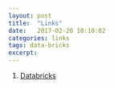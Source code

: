```yaml
---
layout: post
title:  "Links"
date:   2017-02-20 10:10:02
categories: links
tags: data-bricks
excerpt:
---
```


1. [Databricks](https://databricks.com/why-databricks)
